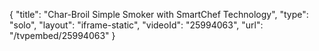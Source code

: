 {
    "title": "Char-Broil Simple Smoker with SmartChef Technology",
    "type": "solo",
    "layout": "iframe-static",
    "videoId": "25994063",
    "url": "\/tvpembed\/25994063"
}